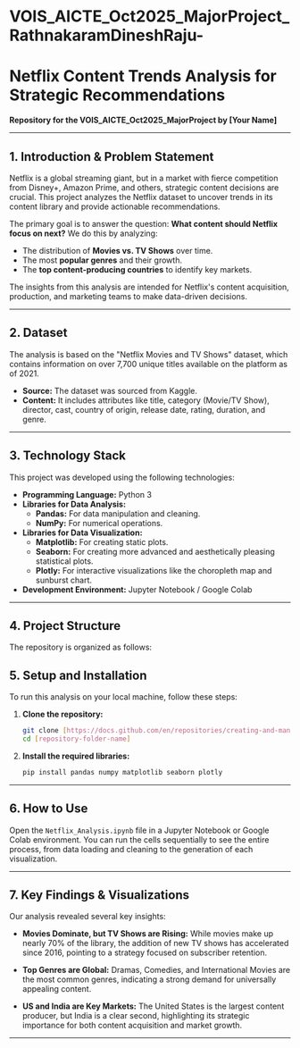 # VOIS_AICTE_Oct2025_MajorProject_RathnakaramDineshRaju-
# Netflix Content Trends Analysis for Strategic Recommendations

**Repository for the VOIS_AICTE_Oct2025_MajorProject by [Your Name]**

---

## 1. Introduction & Problem Statement

Netflix is a global streaming giant, but in a market with fierce competition from Disney+, Amazon Prime, and others, strategic content decisions are crucial. This project analyzes the Netflix dataset to uncover trends in its content library and provide actionable recommendations.

The primary goal is to answer the question: **What content should Netflix focus on next?** We do this by analyzing:
- The distribution of **Movies vs. TV Shows** over time.
- The most **popular genres** and their growth.
- The **top content-producing countries** to identify key markets.

The insights from this analysis are intended for Netflix's content acquisition, production, and marketing teams to make data-driven decisions.

---

## 2. Dataset

The analysis is based on the "Netflix Movies and TV Shows" dataset, which contains information on over 7,700 unique titles available on the platform as of 2021.

- **Source:** The dataset was sourced from Kaggle.
- **Content:** It includes attributes like title, category (Movie/TV Show), director, cast, country of origin, release date, rating, duration, and genre.

---

## 3. Technology Stack

This project was developed using the following technologies:

- **Programming Language:** Python 3
- **Libraries for Data Analysis:**
    - **Pandas:** For data manipulation and cleaning.
    - **NumPy:** For numerical operations.
- **Libraries for Data Visualization:**
    - **Matplotlib:** For creating static plots.
    - **Seaborn:** For creating more advanced and aesthetically pleasing statistical plots.
    - **Plotly:** For interactive visualizations like the choropleth map and sunburst chart.
- **Development Environment:** Jupyter Notebook / Google Colab

---

## 4. Project Structure

The repository is organized as follows:
## 5. Setup and Installation

To run this analysis on your local machine, follow these steps:

1.  **Clone the repository:**
    ```bash
    git clone [https://docs.github.com/en/repositories/creating-and-managing-repositories/about-repositories](https://docs.github.com/en/repositories/creating-and-managing-repositories/about-repositories)
    cd [repository-folder-name]
    ```
2.  **Install the required libraries:**
    ```bash
    pip install pandas numpy matplotlib seaborn plotly
    ```

---

## 6. How to Use

Open the `Netflix_Analysis.ipynb` file in a Jupyter Notebook or Google Colab environment. You can run the cells sequentially to see the entire process, from data loading and cleaning to the generation of each visualization.

---

## 7. Key Findings & Visualizations

Our analysis revealed several key insights:

- **Movies Dominate, but TV Shows are Rising:** While movies make up nearly 70% of the library, the addition of new TV shows has accelerated since 2016, pointing to a strategy focused on subscriber retention.

- **Top Genres are Global:** Dramas, Comedies, and International Movies are the most common genres, indicating a strong demand for universally appealing content.

- **US and India are Key Markets:** The United States is the largest content producer, but India is a clear second, highlighting its strategic importance for both content acquisition and market growth.

---
